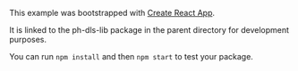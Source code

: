 This example was bootstrapped with [Create React App](https://github.com/facebook/create-react-app).

It is linked to the ph-dls-lib package in the parent directory for development purposes.

You can run `npm install` and then `npm start` to test your package.
